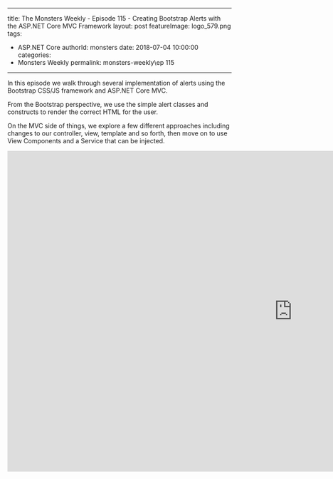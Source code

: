 
---
title: The Monsters Weekly - Episode  115 -  Creating Bootstrap Alerts with the ASP.NET Core MVC Framework
layout: post
featureImage: logo_579.png
tags: 
  - ASP.NET Core
authorId: monsters
date: 2018-07-04 10:00:00
categories:
  - Monsters Weekly
permalink: monsters-weekly\ep 115
---

In this episode we walk through several implementation of alerts using the Bootstrap CSS/JS framework and ASP.NET Core MVC. 

From the Bootstrap perspective, we use the simple alert classes and constructs to render the correct HTML for the user.

On the MVC side of things, we explore a few different approaches including changes to our controller, view, template and so forth, then move on to use View Components and a Service that can be injected.

<!--more-->
<iframe width="1280" height="720" src="https://www.youtube.com/embed/Z8RstrIaeFA" frameborder="0" allow="accelerometer; autoplay; encrypted-media; gyroscope; picture-in-picture" allowfullscreen></iframe>
